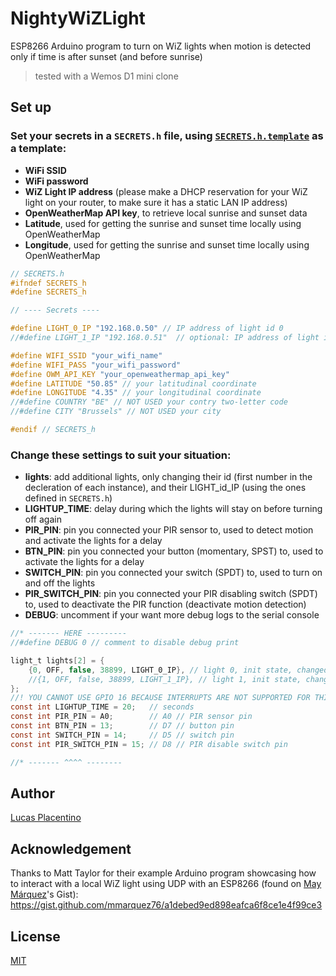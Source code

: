 # NightyWiZLight
ESP8266 Arduino program to turn on WiZ lights when motion is detected only if time is after sunset (and before sunrise)
> tested with a Wemos D1 mini clone

## Set up
### Set your secrets in a `SECRETS.h` file, using [`SECRETS.h.template`](SECRETS.h.template) as a template:
- **WiFi SSID**
- **WiFi password**
- **WiZ Light IP address** (please make a DHCP reservation for your WiZ light on your router, to make sure it has a static LAN IP address)
- **OpenWeatherMap API key**, to retrieve local sunrise and sunset data
- **Latitude**, used for getting the sunrise and sunset time locally using OpenWeatherMap
- **Longitude**, used for getting the sunrise and sunset time locally using OpenWeatherMap

```C
// SECRETS.h
#ifndef SECRETS_h
#define SECRETS_h

// ---- Secrets ----

#define LIGHT_0_IP "192.168.0.50" // IP address of light id 0
//#define LIGHT_1_IP "192.168.0.51"  // optional: IP address of light id 1

#define WIFI_SSID "your_wifi_name"
#define WIFI_PASS "your_wifi_password"
#define OWM_API_KEY "your_openweathermap_api_key"
#define LATITUDE "50.85" // your latitudinal coordinate
#define LONGITUDE "4.35" // your longitudinal coordinate
//#define COUNTRY "BE" // NOT USED your contry two-letter code
//#define CITY "Brussels" // NOT USED your city

#endif // SECRETS_h
```

### Change these settings to suit your situation:
- **lights**: add additional lights, only changing their id (first number in the decleration of each instance), and their LIGHT_id_IP (using the ones defined in `SECRETS.h`)
- **LIGHTUP_TIME**: delay during which the lights will stay on before turning off again
- **PIR_PIN**: pin you connected your PIR sensor to, used to detect motion and activate the lights for a delay
- **BTN_PIN**: pin you connected your button (momentary, SPST) to, used to activate the lights for a delay
- **SWITCH_PIN**: pin you connected your switch (SPDT) to, used to turn on and off the lights
- **PIR_SWITCH_PIN**: pin you connected your PIR disabling switch (SPDT) to, used to deactivate the PIR function (deactivate motion detection)
- **DEBUG**: uncomment if your want more debug logs to the serial console
```C
//* ------- HERE ---------
//#define DEBUG 0 // comment to disable debug print

light_t lights[2] = {
    {0, OFF, false, 38899, LIGHT_0_IP}, // light 0, init state, changed_state(leave false), UDP port, ip address
    //{1, OFF, false, 38899, LIGHT_1_IP}, // light 1, init state, changed_state(leave false), UDP port, ip address
};
//! YOU CANNOT USE GPIO 16 BECAUSE INTERRUPTS ARE NOT SUPPORTED FOR THIS PIN
const int LIGHTUP_TIME = 20;   // seconds
const int PIR_PIN = A0;        // A0 // PIR sensor pin
const int BTN_PIN = 13;        // D7 // button pin
const int SWITCH_PIN = 14;     // D5 // switch pin
const int PIR_SWITCH_PIN = 15; // D8 // PIR disable switch pin

//* ------- ^^^^ --------
```

## Author
[Lucas Placentino](https://github.com/LucasPlacentino)

## Acknowledgement
Thanks to Matt Taylor for their example Arduino program showcasing how to interact with a local WiZ light using UDP with an ESP8266 (found on [May Márquez](https://github.com/mmarquez76)'s Gist):  
https://gist.github.com/mmarquez76/a1debed9ed898eafca6f8ce1e4f99ce3

## License
[MIT](/LICENSE)
